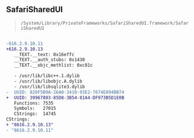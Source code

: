 ## SafariSharedUI

> `/System/Library/PrivateFrameworks/SafariSharedUI.framework/SafariSharedUI`

```diff

-616.2.9.10.11
+616.2.9.10.13
   __TEXT.__text: 0x16effc
   __TEXT.__auth_stubs: 0x1430
   __TEXT.__objc_methlist: 0xc81c

   - /usr/lib/libc++.1.dylib
   - /usr/lib/libobjc.A.dylib
   - /usr/lib/libsqlite3.dylib
-  UUID: 820F5B9A-26A0-3410-93E2-7674E894BB74
+  UUID: 39967803-85D8-3B54-81A4-DF973B5D1E0B
   Functions: 7535
   Symbols:   27015
   CStrings:  14745
CStrings:
+ "8616.2.9.10.13"
- "8616.2.9.10.11"

```
